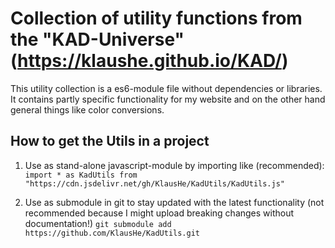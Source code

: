 # Collection of utility functions from the "KAD-Universe" (https://klaushe.github.io/KAD/)

This utility collection is a es6-module file without dependencies or libraries. 
It contains partly specific functionality for my website and on the other hand general things like color conversions.

## How to get the Utils in a project

1. Use as stand-alone javascript-module by importing like (recommended):
`import * as KadUtils from "https://cdn.jsdelivr.net/gh/KlausHe/KadUtils/KadUtils.js"`

2. Use as submodule in git to stay updated with the latest functionality (not recommended because I might upload breaking changes without documentation!)
`git submodule add https://github.com/KlausHe/KadUtils.git`

